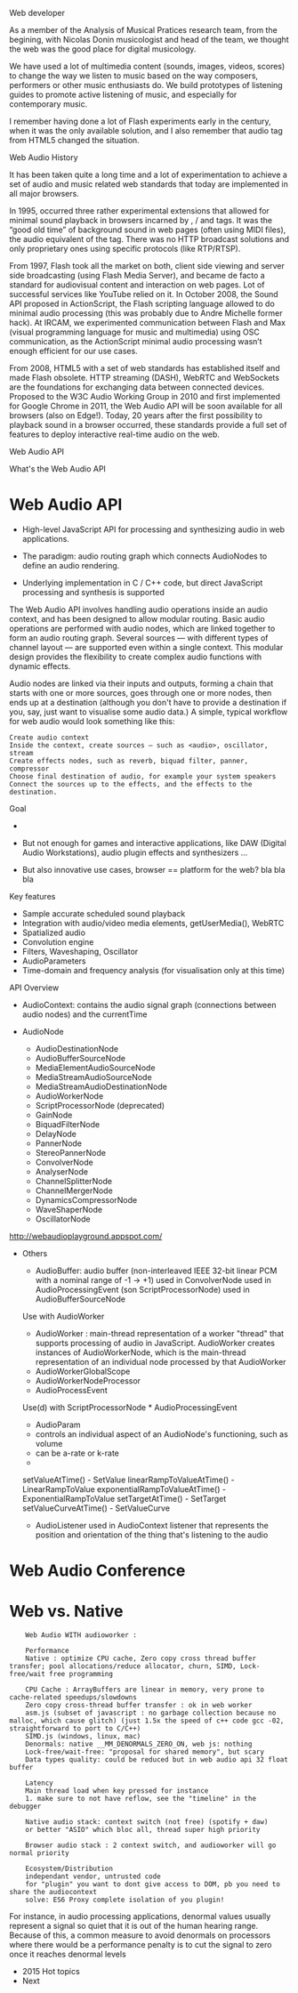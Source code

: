 Web developer

As a member of the Analysis of Musical Pratices research team, from the begining, with Nicolas Donin musicologist and head of the team, we thought the web was the good place for digital musicology.

We have used a lot of multimedia content (sounds, images, videos, scores) to change the way we listen to music based on the way composers, performers or other music enthusiasts do. We build prototypes of listening guides to promote active listening of music, and especially for contemporary music.

I remember having done a lot of Flash experiments early in the century, when it was the only available solution, and I also remember that audio tag from HTML5 changed the situation.


Web Audio History

It has been taken quite a long time and a lot of experimentation to achieve a set of audio and music related web standards that today are implemented in all major browsers.

In 1995, occurred three rather experimental extensions that allowed for minimal sound playback in browsers incarned by <bgsound>, <embed>/<object> and <applet> tags. It was the “good old time” of background sound in web pages (often using MIDI files), the audio equivalent of the <blink> tag. There was no HTTP broadcast solutions and only proprietary ones using specific protocols (like RTP/RTSP).

From 1997, Flash took all the market on both, client side viewing and server side broadcasting (using Flash Media Server), and became de facto a standard for audiovisual content and interaction on web pages. Lot of successful services like YouTube relied on it. In October 2008, the Sound API proposed in ActionScript, the Flash scripting language allowed to do minimal audio processing (this was probably due to Andre Michelle former hack). At IRCAM, we experimented communication between Flash and Max (visual programming language for music and multimedia) using OSC communication, as the ActionScript minimal audio processing wasn’t enough efficient for our use cases.

From 2008, HTML5 with a set of web standards has established itself and made Flash obsolete. HTTP streaming (DASH), WebRTC and WebSockets are the foundations for exchanging data between connected devices. Proposed to the W3C Audio Working Group in 2010 and first implemented for Google Chrome in 2011, the Web Audio API will be soon available for all browsers (also on Edge!).
Today, 20 years after the first possibility to playback sound in a browser occurred, these standards provide a full set of features to deploy interactive real-time audio on the web.


Web Audio API

What's the Web Audio API

# Web Audio API

* High-level JavaScript API for processing and synthesizing audio in web applications.

* The paradigm: audio routing graph which connects AudioNodes to define an audio rendering.

* Underlying implementation in C / C++ code, but direct JavaScript processing and synthesis is supported


The Web Audio API involves handling audio operations inside an audio context, and has been designed to allow modular routing. Basic audio operations are performed with audio nodes, which are linked together to form an audio routing graph. Several sources — with different types of channel layout — are supported even within a single context. This modular design provides the flexibility to create complex audio functions with dynamic effects.

Audio nodes are linked via their inputs and outputs, forming a chain that starts with one or more sources, goes through one or more nodes, then ends up at a destination (although you don't have to provide a destination if you, say, just want to visualise some audio data.) A simple, typical workflow for web audio would look something like this:

    Create audio context
    Inside the context, create sources — such as <audio>, oscillator, stream
    Create effects nodes, such as reverb, biquad filter, panner, compressor
    Choose final destination of audio, for example your system speakers
    Connect the sources up to the effects, and the effects to the destination.



Goal

* <audio> HTML5 element allows for basic streaming and audio playback, in recent browsers no more need to Flash and QuickTime.

* But not enough for games and interactive applications, like DAW (Digital Audio Workstations), audio plugin effects and synthesizers ...

* But also innovative use cases, browser == platform for the web? bla bla bla

Key features

* Sample accurate scheduled sound playback
* Integration with audio/video media elements, getUserMedia(), WebRTC
* Spatialized audio
* Convolution engine
* Filters, Waveshaping, Oscillator
* AudioParameters
* Time-domain and frequency analysis (for visualisation only at this time)

API Overview

* AudioContext: contains the audio signal graph (connections between audio nodes) and the currentTime

* AudioNode
    * AudioDestinationNode
    * AudioBufferSourceNode
    * MediaElementAudioSourceNode
    * MediaStreamAudioSourceNode
    * MediaStreamAudioDestinationNode
    * AudioWorkerNode
    * ScriptProcessorNode (deprecated)
    * GainNode
    * BiquadFilterNode
    * DelayNode
    * PannerNode
    * StereoPannerNode
    * ConvolverNode
    * AnalyserNode
    * ChannelSplitterNode
    * ChannelMergerNode
    * DynamicsCompressorNode
    * WaveShaperNode
    * OscillatorNode

http://webaudioplayground.appspot.com/

* Others
    * AudioBuffer: audio buffer (non-interleaved IEEE 32-bit linear PCM with a nominal range of -1 -> +1)
        used in ConvolverNode
        used in AudioProcessingEvent (son ScriptProcessorNode)
        used in AudioBufferSourceNode

    Use with AudioWorker
    * AudioWorker : main-thread representation of a worker "thread" that supports processing of audio in JavaScript. AudioWorker creates instances of AudioWorkerNode, which is the main-thread representation of an individual node processed by that AudioWorker
    * AudioWorkerGlobalScope
    * AudioWorkerNodeProcessor
    * AudioProcessEvent

    Use(d) with ScriptProcessorNode
        * AudioProcessingEvent

    * AudioParam
     * controls an individual aspect of an AudioNode's functioning, such as volume
     * can be a-rate or k-rate
     *
    setValueAtTime() - SetValue
    linearRampToValueAtTime() - LinearRampToValue
    exponentialRampToValueAtTime() - ExponentialRampToValue
    setTargetAtTime() - SetTarget
    setValueCurveAtTime() - SetValueCurve

    * AudioListener
        used in AudioContext listener that represents the position and orientation of the thing that's listening to the audio


# Web Audio Conference


# Web vs. Native

        Web Audio WITH audioworker :

        Performance
        Native : optimize CPU cache, Zero copy cross thread buffer transfer; pool allocations/reduce allocator, churn, SIMD, Lock-free/wait free programming

        CPU Cache : ArrayBuffers are linear in memory, very prone to cache-related speedups/slowdowns
        Zero copy cross-thread buffer transfer : ok in web worker
        asm.js (subset of javascript : no garbage collection because no malloc, which cause glitch) (just 1.5x the speed of c++ code gcc -02, straightforward to port to C/C++)
        SIMD.js (windows, linux, mac)
        Denormals: native __MM_DENORMALS_ZERO_ON, web js: nothing
        Lock-free/wait-free: "proposal for shared memory", but scary
        Data types quality: could be reduced but in web audio api 32 float buffer

        Latency
        Main thread load when key pressed for instance
        1. make sure to not have reflow, see the "timeline" in the debugger

        Native audio stack: context switch (not free) (spotify + daw)
        or better "ASIO" which bloc all, thread super high priority

        Browser audio stack : 2 context switch, and audioworker will go normal priority

        Ecosystem/Distribution
        independant vendor, untrusted code
        for "plugin" you want to dont give access to DOM, pb you need to share the audiocontext
        solve: ES6 Proxy complete isolation of you plugin!

For instance, in audio processing applications, denormal values usually represent a signal so quiet that it is out of the human hearing range. Because of this, a common measure to avoid denormals on processors where there would be a performance penalty is to cut the signal to zero once it reaches denormal levels

* 2015 Hot topics
* Next

